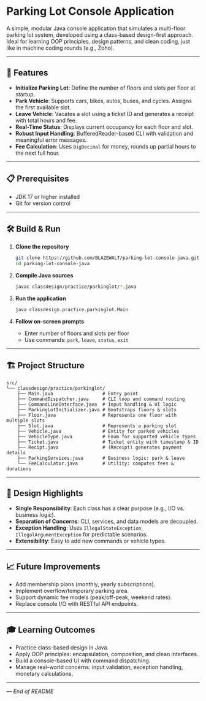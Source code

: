 # Parking Lot Console Application

A simple, modular Java console application that simulates a multi-floor parking lot system, developed using a class-based design-first approach. Ideal for learning OOP principles, design patterns, and clean coding, just like in machine coding rounds (e.g., Zoho).

---

## 🚗 Features

- **Initialize Parking Lot**: Define the number of floors and slots per floor at startup.
- **Park Vehicle**: Supports cars, bikes, autos, buses, and cycles. Assigns the first available slot.
- **Leave Vehicle**: Vacates a slot using a ticket ID and generates a receipt with total hours and fee.
- **Real-Time Status**: Displays current occupancy for each floor and slot.
- **Robust Input Handling**: BufferedReader-based CLI with validation and meaningful error messages.
- **Fee Calculation**: Uses `BigDecimal` for money, rounds up partial hours to the next full hour.

---

## 📋 Prerequisites

- JDK 17 or higher installed
- Git for version control

---

## 🛠️ Build & Run

1. **Clone the repository**

   ```bash
   git clone https://github.com/BLAZEWALT/parking-lot-console-java.git
   cd parking-lot-console-java
   ```

2. **Compile Java sources**

   ```bash
   javac classdesign/practice/parkinglot/*.java
   ```

3. **Run the application**

   ```bash
   java classdesign.practice.parkinglot.Main
   ```

4. **Follow on-screen prompts**

   - Enter number of floors and slots per floor
   - Use commands: `park`, `leave`, `status`, `exit`

---

## 🏗️ Project Structure

```
src/
└── classdesign/practice/parkinglot/
    ├── Main.java                  # Entry point
    ├── CommandDispatcher.java     # CLI loop and command routing
    ├── CommandLineInterface.java  # Input handling & UI logic
    ├── ParkingLotInitializer.java # Bootstraps floors & slots
    ├── Floor.java                 # Represents one floor with multiple slots
    ├── Slot.java                  # Represents a parking slot
    ├── Vehicle.java               # Entity for parked vehicles
    ├── VehicleType.java           # Enum for supported vehicle types
    ├── Ticket.java                # Ticket entity with timestamp & ID
    ├── Recipt.java                # (Receipt) generates payment details
    ├── ParkingServices.java       # Business logic: park & leave
    └── FeeCalculator.java         # Utility: computes fees & durations
```

---

## 🎨 Design Highlights

- **Single Responsibility**: Each class has a clear purpose (e.g., I/O vs. business logic).
- **Separation of Concerns**: CLI, services, and data models are decoupled.
- **Exception Handling**: Uses `IllegalStateException`, `IllegalArgumentException` for predictable scenarios.
- **Extensibility**: Easy to add new commands or vehicle types.

---

## 📈 Future Improvements

- Add membership plans (monthly, yearly subscriptions).
- Implement overflow/temporary parking area.
- Support dynamic fee models (peak/off-peak, weekend rates).
- Replace console I/O with RESTful API endpoints.

---

## 🎓 Learning Outcomes

- Practice class-based design in Java.
- Apply OOP principles: encapsulation, composition, and clean interfaces.
- Build a console-based UI with command dispatching.
- Manage real-world concerns: input validation, exception handling, monetary calculations.

---

— *End of README*

